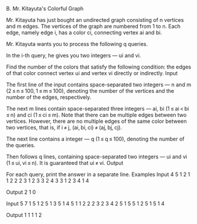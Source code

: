 B. Mr. Kitayuta's Colorful Graph

Mr. Kitayuta has just bought an undirected graph consisting of n vertices and m edges. The vertices of the graph are numbered from 1 to n. Each edge, namely edge i, has a color ci, connecting vertex ai and bi.

Mr. Kitayuta wants you to process the following q queries.

In the i-th query, he gives you two integers — ui and vi.

Find the number of the colors that satisfy the following condition: the edges of that color connect vertex ui and vertex vi directly or indirectly.
Input

The first line of the input contains space-separated two integers — n and m (2 ≤ n ≤ 100, 1 ≤ m ≤ 100), denoting the number of the vertices and the number of the edges, respectively.

The next m lines contain space-separated three integers — ai, bi (1 ≤ ai < bi ≤ n) and ci (1 ≤ ci ≤ m). Note that there can be multiple edges between two vertices. However, there are no multiple edges of the same color between two vertices, that is, if i ≠ j, (ai, bi, ci) ≠ (aj, bj, cj).

The next line contains a integer — q (1 ≤ q ≤ 100), denoting the number of the queries.

Then follows q lines, containing space-separated two integers — ui and vi (1 ≤ ui, vi ≤ n). It is guaranteed that ui ≠ vi.
Output

For each query, print the answer in a separate line.
Examples
Input
4 5
1 2 1
1 2 2
2 3 1
2 3 3
2 4 3
3
1 2
3 4
1 4

Output
2
1
0

Input
5 7
1 5 1
2 5 1
3 5 1
4 5 1
1 2 2
2 3 2
3 4 2
5
1 5
5 1
2 5
1 5
1 4

Output
1
1
1
1
2
